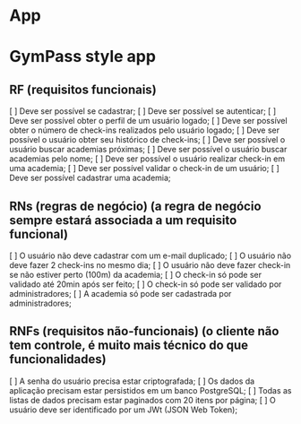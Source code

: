 # App

# GymPass style app

## RF (requisitos funcionais)
[ ] Deve ser possível se cadastrar;
[ ] Deve ser possível se autenticar;
[ ] Deve ser possível obter o perfil de um usuário logado;
[ ] Deve ser possível obter o número de check-ins realizados pelo usuário logado;
[ ] Deve ser possível o usuário obter seu histórico de check-ins;
[ ] Deve ser possível o usuário buscar academias próximas;
[ ] Deve ser possível o usuário buscar academias pelo nome;
[ ] Deve ser possível o usuário realizar check-in em uma academia;
[ ] Deve ser possível validar o check-in de um usuário;
[ ] Deve ser possível cadastrar uma academia;

## RNs (regras de negócio) (a regra de negócio sempre estará associada a um requisito funcional)
[ ] O usuário não deve cadastrar com um e-mail duplicado;
[ ] O usuário não deve fazer 2 check-ins no mesmo dia;
[ ] O usuário não deve fazer check-in se não estiver perto (100m) da academia;
[ ] O check-in só pode ser validado até 20min após ser feito;
[ ] O check-in só pode ser validado por administradores;
[ ] A academia só pode ser cadastrada por administradores;

## RNFs (requisitos não-funcionais) (o cliente não tem controle, é muito mais técnico do que funcionalidades)
[ ] A senha do usuário precisa estar criptografada;
[ ] Os dados da aplicação precisam estar persistidos em um banco PostgreSQL;
[ ] Todas as listas de dados precisam estar paginados com 20 itens por página;
[ ] O usuário deve ser identificado por um JWt (JSON Web Token);
